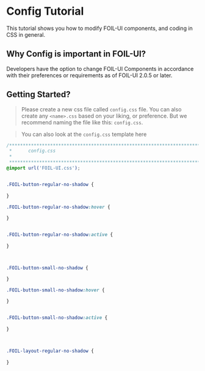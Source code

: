# Config Tutorial 

This tutorial shows you how to modify FOIL-UI components, and coding
in CSS in general. 


## Why Config is important in FOIL-UI? 

Developers have the option to change FOIL-UI Components in accordance with their preferences or requirements as of FOIL-UI 2.0.5 or later.


## Getting Started? 

> Please create a new css file called `config.css` file. You can also 
> create any `<name>.css` based on your liking, or preference. But 
> we recommend naming the file like this: `config.css`.



> You can also look at the `config.css` template here

```css
/************************************************************************
 *      config.css
 *
 ************************************************************************/
@import url('FOIL-UI.css');


.FOIL-button-regular-no-shadow {
        
}

.FOIL-button-regular-no-shadow:hover {
        
}


.FOIL-button-regular-no-shadow:active {
        
}



.FOIL-button-small-no-shadow {

}

.FOIL-button-small-no-shadow:hover {
        
}


.FOIL-button-small-no-shadow:active {
        
}



.FOIL-layout-regular-no-shadow {
        
}
```